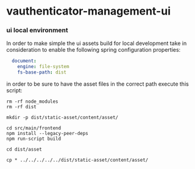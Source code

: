 # vauthenticator-management-ui


### ui local environment
In order to make simple the ui assets build for local development take in consideration to enable the following spring configuration properties:

```yaml
  document:
    engine: file-system
    fs-base-path: dist
```

in order to be sure to have the asset files in the correct path execute this script:

```shell
rm -rf node_modules
rm -rf dist

mkdir -p dist/static-asset/content/asset/

cd src/main/frontend
npm install --legacy-peer-deps
npm run-script build

cd dist/asset

cp * ../../../../../dist/static-asset/content/asset/

```